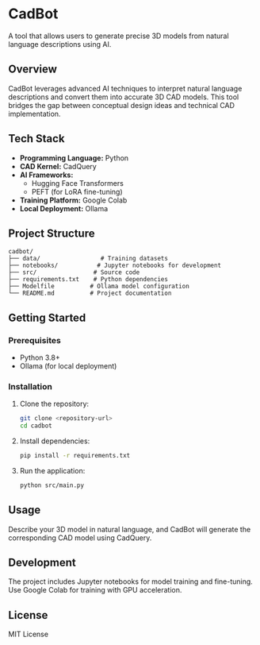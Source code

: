 # CadBot

A tool that allows users to generate precise 3D models from natural language descriptions using AI.

## Overview

CadBot leverages advanced AI techniques to interpret natural language descriptions and convert them into accurate 3D CAD models. This tool bridges the gap between conceptual design ideas and technical CAD implementation.

## Tech Stack

- **Programming Language:** Python
- **CAD Kernel:** CadQuery
- **AI Frameworks:**
  - Hugging Face Transformers
  - PEFT (for LoRA fine-tuning)
- **Training Platform:** Google Colab
- **Local Deployment:** Ollama

## Project Structure

```
cadbot/
├── data/                 # Training datasets
├── notebooks/           # Jupyter notebooks for development
├── src/                # Source code
├── requirements.txt    # Python dependencies
├── Modelfile          # Ollama model configuration
└── README.md          # Project documentation
```

## Getting Started

### Prerequisites

- Python 3.8+
- Ollama (for local deployment)

### Installation

1. Clone the repository:

   ```bash
   git clone <repository-url>
   cd cadbot
   ```

2. Install dependencies:

   ```bash
   pip install -r requirements.txt
   ```

3. Run the application:
   ```bash
   python src/main.py
   ```

## Usage

Describe your 3D model in natural language, and CadBot will generate the corresponding CAD model using CadQuery.

## Development

The project includes Jupyter notebooks for model training and fine-tuning. Use Google Colab for training with GPU acceleration.

## License

MIT License
